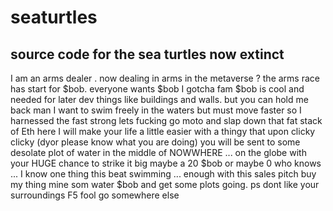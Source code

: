# seaturtles
## source code for the sea turtles now extinct  
 
I am an arms dealer . now dealing in arms in the metaverse ?   the arms race has start for $bob.  everyone wants $bob I gotcha fam $bob is cool and needed for later dev things like buildings and walls.   but you can hold me back man  I want to swim freely in the waters but must move faster so I harnessed the fast strong lets fucking go moto and slap down that fat stack of Eth here I will make your life a little easier with a thingy that upon clicky clicky (dyor please know what you are doing)  you will be sent to some desolate plot of water in the middle of NOWWHERE ... on the globe with your HUGE chance to strike it big maybe a 20 $bob or maybe 0  who knows ... I know one thing this beat  swimming ... enough with this sales pitch buy my thing mine som water $bob and get some plots going.  ps dont like your surroundings F5 fool go somewhere else  
